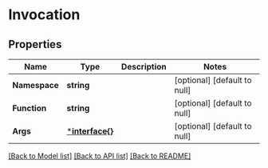 # Invocation

## Properties
Name | Type | Description | Notes
------------ | ------------- | ------------- | -------------
**Namespace** | **string** |  | [optional] [default to null]
**Function** | **string** |  | [optional] [default to null]
**Args** | [***interface{}**](interface{}.md) |  | [optional] [default to null]

[[Back to Model list]](../README.md#documentation-for-models) [[Back to API list]](../README.md#documentation-for-api-endpoints) [[Back to README]](../README.md)

